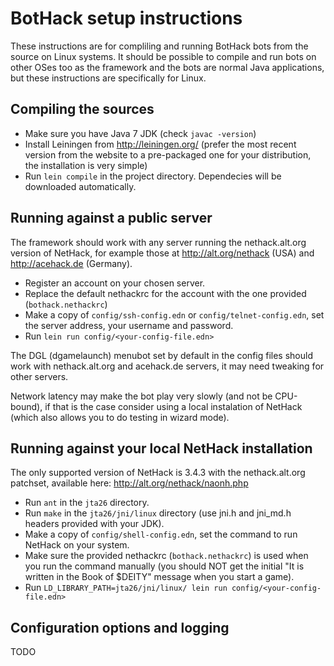# BotHack setup instructions

These instructions are for compliling and running BotHack bots from the source on Linux systems.  It should be possible to compile and run bots on other OSes too as the framework and the bots are normal Java applications, but these instructions are specifically for Linux.

## Compiling the sources

* Make sure you have Java 7 JDK (check `javac -version`)
* Install Leiningen from http://leiningen.org/ (prefer the most recent version from the website to a pre-packaged one for your distribution, the installation is very simple)
* Run `lein compile` in the project directory.  Dependecies will be downloaded automatically.

## Running against a public server

The framework should work with any server running the nethack.alt.org version of NetHack, for example those at http://alt.org/nethack (USA) and http://acehack.de (Germany).

* Register an account on your chosen server.
* Replace the default nethackrc for the account with the one provided (`bothack.nethackrc`)
* Make a copy of `config/ssh-config.edn` or `config/telnet-config.edn`, set the server address, your username and password.
* Run `lein run config/<your-config-file.edn>`

The DGL (dgamelaunch) menubot set by default in the config files should work with nethack.alt.org and acehack.de servers, it may need tweaking for other servers.

Network latency may make the bot play very slowly (and not be CPU-bound), if that is the case consider using a local instalation of NetHack (which also allows you to do testing in wizard mode).

## Running against your local NetHack installation

The only supported version of NetHack is 3.4.3 with the nethack.alt.org patchset, available here: http://alt.org/nethack/naonh.php

* Run `ant` in the `jta26` directory.
* Run `make` in the `jta26/jni/linux` directory (use jni.h and jni\_md.h headers provided with your JDK).
* Make a copy of `config/shell-config.edn`, set the command to run NetHack on your system.
* Make sure the provided nethackrc (`bothack.nethackrc`) is used when you run the command manually (you should NOT get the initial "It is written in the Book of $DEITY" message when you start a game).
* Run `LD_LIBRARY_PATH=jta26/jni/linux/ lein run config/<your-config-file.edn>`

## Configuration options and logging

TODO
